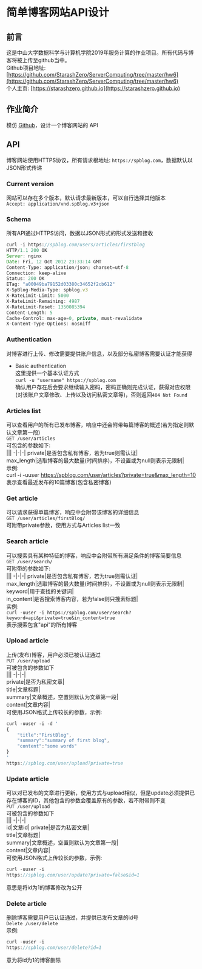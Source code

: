 # **简单博客网站API设计**  

## **前言**
这是中山大学数据科学与计算机学院2019年服务计算的作业项目。所有代码与博客将被上传至github当中。  
Github项目地址: [https://github.com/StarashZero/ServerComputing/tree/master/hw6](https://github.com/StarashZero/ServerComputing/tree/master/hw6)  
个人主页: [https://starashzero.github.io](https://starashzero.github.io)   

## **作业简介**  
模仿 [Github](https://developer.github.com/v3/)，设计一个博客网站的 API  

## **API**  
博客网站使用HTTPS协议，所有请求根地址: ```https://spblog.com```，数据默认以JSON形式传递  

### Current version  
网站可以存在多个版本，默认请求最新版本，可以自行选择其他版本  
```Accept: application/vnd.spBlog.v3+json```  

### Schema  
所有API通过HTTPS访问，数据以JSON形式的形式发送和接收  
```js  
curl -i https://spblog.com/users/articles/firstblog
HTTP/1.1 200 OK
Server: nginx
Date: Fri, 12 Oct 2012 23:33:14 GMT
Content-Type: application/json; charset=utf-8
Connection: keep-alive
Status: 200 OK
ETag: "a00049ba79152d03380c34652f2cb612"
X-SpBlog-Media-Type: spblog.v3
X-RateLimit-Limit: 5000
X-RateLimit-Remaining: 4987
X-RateLimit-Reset: 1350085394
Content-Length: 5
Cache-Control: max-age=0, private, must-revalidate
X-Content-Type-Options: nosniff
```   

### Authentication  
对博客进行上传、修改需要提供账户信息，以及部分私密博客需要认证才能获得  
* Basic authentication  
    这里提供一个基本认证方式  
    ```curl -u "username" https://spblog.com```  
    确认用户存在后会要求继续输入密码，密码正确则完成认证，获得对应权限(对该账户文章修改、上传以及访问私密文章等)，否则返回```404 Not Found```  

### Articles list  
可以查看用户的所有已发布博客，响应中还会附带每篇博客的概述(若为指定则默认文章第一段)  
```GET /user/articles```  
可包含的参数如下:  
|||
-|-|-|
private|是否包含私有博客，若为true则需认证|  
max_length|选取博客的最大数量(时间排序)，不设置或为null则表示无限制|  
示例:  
curl -i -uuser https://spblog.com/user/articles?private=true&max_length=10  
表示查看最近发布的10篇博客(包含私密博客)  
### Get article  
可以请求获得单篇博客，响应中会附带该博客的详细信息  
```GET /user/articles/firstBlog/```  
可附带private参数，使用方式与Articles list一致  
### Search article  
可以搜索具有某种特征的博客，响应中会附带所有满足条件的博客简要信息  
```GET /user/search/```  
可附带的参数如下:  
|||
-|-|-|
private|是否包含私有博客，若为true则需认证|  
max_length|选取博客的最大数量(时间排序)，不设置或为null则表示无限制|  
keyword|用于查找的关键词|  
in_content|是否搜索博客内容，若为false则只搜索标题|  
实例:  
```curl -uuser -i https://spblog.com/user/search?keyword=api&private=true&in_content=true```  
表示搜索包含"api"的所有博客  
### Upload article  
上传(发布)博客，用户必须已被认证通过  
```PUT /user/upload```  
可被包含的参数如下  
|||
-|-|-|  
private|是否为私密文章|  
title|文章标题|  
summary|文章概述，空置则默认为文章第一段|  
content|文章内容|  
可使用JSON格式上传较长的参数，示例:    
```js
curl -uuser -i -d '
{
    "title":"FirstBlog", 
    "summary":"summary of first blog",  
    "content":"some words"
}
'  
https://spblog.com/user/upload?private=true
```  

### Update article  
可以对已发布的文章进行更新，使用方式与upload相似，但是update必须提供已存在博客的ID，其他包含的参数会覆盖原有的参数，若不附带则不变  
```PUT /user/upload```  
可被包含的参数如下  
|||
-|-|-|  
id|文章id|
private|是否为私密文章|  
title|文章标题|  
summary|文章概述，空置则默认为文章第一段|  
content|文章内容|  
可使用JSON格式上传较长的参数，示例:    
```js
curl -uuser -i 
https://spblog.com/user/update?private=false&id=1
```  
意思是将id为1的博客修改为公开  

### Delete article  
删除博客需要用户已认证通过，并提供已发布文章的id号    
```Delete /user/delete```  
示例:  
```js
curl -uuser -i 
https://spblog.com/user/delete?id=1
```  
意为将id为1的博客删除  